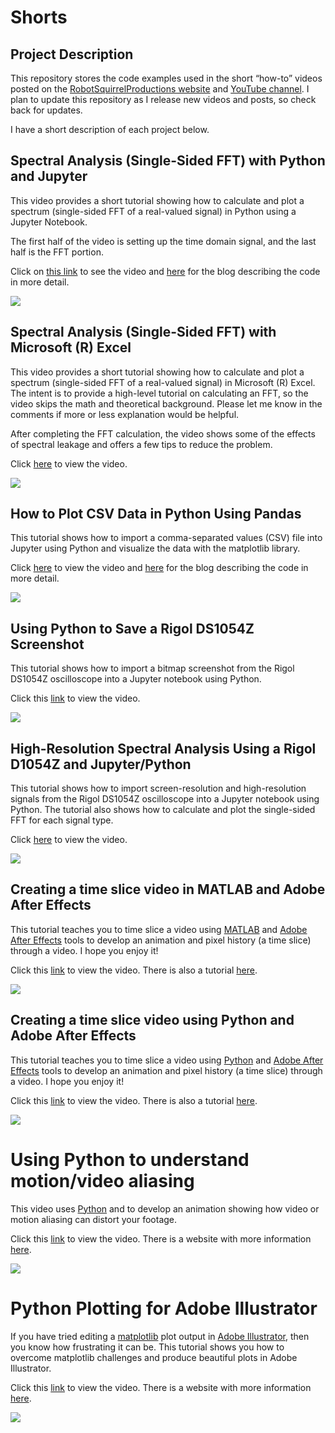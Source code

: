 # Shorts

## Project Description

This repository stores the code examples used in the short “how-to” videos
posted on the [RobotSquirrelProductions
website](https://robotsquirrelproductions.com/vibration-data-visualization/) and
[YouTube channel](https://www.youtube.com/channel/UC3F8gIDlvlyzcyVPFT_q5GA). I
plan to update this repository as I release new videos and posts, so check back
for updates.

I have a short description of each project below.

## Spectral Analysis (Single-Sided FFT) with Python and Jupyter

This video provides a short tutorial showing how to calculate and plot a
spectrum (single-sided FFT of a real-valued signal) in Python using a Jupyter
Notebook.

The first half of the video is setting up the time domain signal, and the last
half is the FFT portion.

Click on [this link](https://youtu.be/8KWPlno6VP0) to see the video and
[here](https://robotsquirrelproductions.com/spectral-analysis-in-python/) for
the blog describing the code in more detail.

![](media/debc44be60a13156f36243c4677b3dbe.png)

## Spectral Analysis (Single-Sided FFT) with Microsoft (R) Excel

This video provides a short tutorial showing how to calculate and plot a
spectrum (single-sided FFT of a real-valued signal) in Microsoft (R) Excel. The
intent is to provide a high-level tutorial on calculating an FFT, so the video
skips the math and theoretical background. Please let me know in the comments if
more or less explanation would be helpful.

After completing the FFT calculation, the video shows some of the effects of
spectral leakage and offers a few tips to reduce the problem.

Click [here](https://youtu.be/6wlhY3gTG3g) to view the video.

![](media/c182984f35c1cf5b27ecbeb0b10a9151.png)

## How to Plot CSV Data in Python Using Pandas

This tutorial shows how to import a comma-separated values (CSV) file into
Jupyter using Python and visualize the data with the matplotlib library.

Click [here](https://youtu.be/y43_o2OnI68) to view the video and
[here](https://robotsquirrelproductions.com/plotting-csv-data-in-python-with-pandas-and-matplotlib/)
for the blog describing the code in more detail.

![](media/d9214658ec1d227187e41a337917ff6f.png)

## Using Python to Save a Rigol DS1054Z Screenshot

This tutorial shows how to import a bitmap screenshot from the Rigol DS1054Z
oscilloscope into a Jupyter notebook using Python.

Click this [link](https://youtu.be/MnUDdVfZzA4) to view the video.

![](media/8faa0e4a4da325550b698dbce5093e6d.png)

## High-Resolution Spectral Analysis Using a Rigol D1054Z and Jupyter/Python

This tutorial shows how to import screen-resolution and high-resolution signals
from the Rigol DS1054Z oscilloscope into a Jupyter notebook using Python. The
tutorial also shows how to calculate and plot the single-sided FFT for each
signal type.

Click [here](https://youtu.be/QXV85j5VwBE) to view the video.

![](media/02be46b199afa07a31387f60e8c44c51.png)

## Creating a time slice video in MATLAB and Adobe After Effects

This tutorial teaches you to time slice a video using
[MATLAB](https://www.mathworks.com/products/matlab.html) and [Adobe After
Effects](https://www.adobe.com/products/aftereffects.html) tools to develop an
animation and pixel history (a time slice) through a video. I hope you enjoy it!

Click this [link](https://youtu.be/81fEvIXLIRQ) to view the video. There is also
a tutorial
[here](https://robotsquirrelproductions.com/time-slicing-a-video-using-matlab-and-adobe-after-effects/).

![](media/d6d7ab60955f39841a9b80026aacca3f.png)

## Creating a time slice video using Python and Adobe After Effects

This tutorial teaches you to time slice a video using
[Python](https://www.python.org/) and [Adobe After
Effects](https://www.adobe.com/products/aftereffects.html) tools to develop an
animation and pixel history (a time slice) through a video. I hope you enjoy it!

Click this [link](https://youtu.be/IuAB1uWeSc8) to view the video. There is also
a tutorial
[here](https://robotsquirrelproductions.com/time-slice-a-video-using-python-and-adobe-after-effects/).

![](media/faf3e540b76f926dbdea3b9b1bf5c4c5.png)

# Using Python to understand motion/video aliasing

This video uses [Python](https://www.python.org/) and to develop an animation
showing how video or motion aliasing can distort your footage.

Click this [link](https://youtu.be/7EJchzREP5M) to view the video. There is a
website with more information
[here](https://robotsquirrelproductions.com/vibration-analysis-terminology/#glossary-aliasing).

![](media/5dc7c8753f3916d05f53db5506275e26.png)

# Python Plotting for Adobe Illustrator

If you have tried editing a [matplotlib](https://matplotlib.org/) plot output in
[Adobe Illustrator](https://www.adobe.com/products/illustrator.html), then you
know how frustrating it can be. This tutorial shows you how to overcome
matplotlib challenges and produce beautiful plots in Adobe Illustrator.

Click this [link](https://youtu.be/11XQOMyUZ8M) to view the video. There is a
website with more information
[here](https://robotsquirrelproductions.com/python-plotting-for-adobe-illustrator/).

![](media/e3e96e7967bb02281e78fb1fc71f3260.png)
